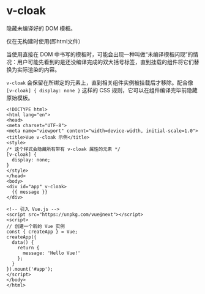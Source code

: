 # **v-cloak**

隐藏未编译好的 DOM 模板。

仅在无构建时使用(即html文件）

当使用直接在 DOM 中书写的模板时，可能会出现一种叫做“未编译模板闪现”的情况：用户可能先看到的是还没编译完成的双大括号标签，直到挂载的组件将它们替换为实际渲染的内容。

`v-cloak` 会保留在所绑定的元素上，直到相关组件实例被挂载后才移除。配合像 `[v-cloak] { display: none }` 这样的 CSS 规则，它可以在组件编译完毕前隐藏原始模板。

```vue
<!DOCTYPE html>
<html lang="en">
<head>
<meta charset="UTF-8">
<meta name="viewport" content="width=device-width, initial-scale=1.0">
<title>Vue v-cloak 示例</title>
<style>
/* 这个样式会隐藏所有带有 v-cloak 属性的元素 */
[v-cloak] {
  display: none;
}
</style>
</head>
<body>
<div id="app" v-cloak>
  {{ message }}
</div>

<!-- 引入 Vue.js -->
<script src="https://unpkg.com/vue@next"></script>
<script>
// 创建一个新的 Vue 实例
const { createApp } = Vue;
createApp({
  data() {
    return {
      message: 'Hello Vue!'
    };
  }
}).mount('#app');
</script>
</body>
</html>
```

